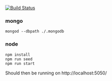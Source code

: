 [![Build Status](https://travis-ci.org/thiagohersan/outras-api.svg?branch=master)](https://travis-ci.org/thiagohersan/outras-api)

### mongo
```
mongod --dbpath ./.mongodb
```

### node
```
npm install
npm run seed
npm run start
```

Should then be running on http://localhost:5050/
